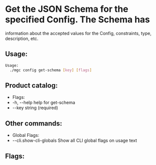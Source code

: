 # Get the JSON Schema for the specified Config. The Schema has
information about the accepted values for the Config, constraints, type, description, etc.

## Usage:
```bash
Usage:
  ./mgc config get-schema [key] [flags]
```

## Product catalog:
- Flags:
- -h, --help         help for get-schema
- --key string    (required)

## Other commands:
- Global Flags:
- --cli.show-cli-globals   Show all CLI global flags on usage text

## Flags:
```bash

```


